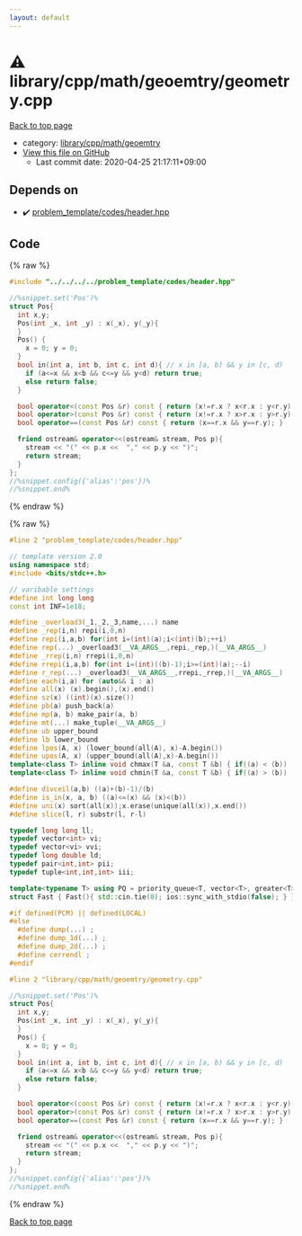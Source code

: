 ```yaml
---
layout: default
---
```


<!-- mathjax config similar to math.stackexchange -->
<script type="text/javascript" async
  src="https://cdnjs.cloudflare.com/ajax/libs/mathjax/2.7.5/MathJax.js?config=TeX-MML-AM_CHTML">
</script>
<script type="text/x-mathjax-config">
  MathJax.Hub.Config({
    TeX: { equationNumbers: { autoNumber: "AMS" }},
    tex2jax: {
      inlineMath: [ ['$','$'] ],
      processEscapes: true
    },
    "HTML-CSS": { matchFontHeight: false },
    displayAlign: "left",
    displayIndent: "2em"
  });
</script>

<script type="text/javascript" src="https://cdnjs.cloudflare.com/ajax/libs/jquery/3.4.1/jquery.min.js"></script>
<script src="https://cdn.jsdelivr.net/npm/jquery-balloon-js@1.1.2/jquery.balloon.min.js" integrity="sha256-ZEYs9VrgAeNuPvs15E39OsyOJaIkXEEt10fzxJ20+2I=" crossorigin="anonymous"></script>
<script type="text/javascript" src="../../../../../assets/js/copy-button.js"></script>
<link rel="stylesheet" href="../../../../../assets/css/copy-button.css" />


# :warning: library/cpp/math/geoemtry/geometry.cpp

<a href="../../../../../index.html">Back to top page</a>

* category: <a href="../../../../../index.html#cef394f212ede05bd80525fdb8bcaf21">library/cpp/math/geoemtry</a>
* <a href="{{ site.github.repository_url }}/blob/master/library/cpp/math/geoemtry/geometry.cpp">View this file on GitHub</a>
    - Last commit date: 2020-04-25 21:17:11+09:00




## Depends on

* :heavy_check_mark: <a href="../../../../problem_template/codes/header.hpp.html">problem_template/codes/header.hpp</a>


## Code

<a id="unbundled"></a>
{% raw %}
```cpp
#include "../../../../problem_template/codes/header.hpp"

//%snippet.set('Pos')%
struct Pos{
  int x,y;
  Pos(int _x, int _y) : x(_x), y(_y){
  }
  Pos() {
    x = 0; y = 0;
  }
  bool in(int a, int b, int c, int d){ // x in [a, b) && y in [c, d)
    if (a<=x && x<b && c<=y && y<d) return true;
    else return false;
  }

  bool operator<(const Pos &r) const { return (x!=r.x ? x<r.x : y<r.y); }
  bool operator>(const Pos &r) const { return (x!=r.x ? x>r.x : y>r.y); }
  bool operator==(const Pos &r) const { return (x==r.x && y==r.y); }

  friend ostream& operator<<(ostream& stream, Pos p){
    stream << "(" << p.x <<  "," << p.y << ")";
    return stream;
  }
};
//%snippet.config({'alias':'pos'})%
//%snippet.end%

```
{% endraw %}

<a id="bundled"></a>
{% raw %}
```cpp
#line 2 "problem_template/codes/header.hpp"

// template version 2.0
using namespace std;
#include <bits/stdc++.h>

// varibable settings
#define int long long
const int INF=1e18;

#define _overload3(_1,_2,_3,name,...) name
#define _rep(i,n) repi(i,0,n)
#define repi(i,a,b) for(int i=(int)(a);i<(int)(b);++i)
#define rep(...) _overload3(__VA_ARGS__,repi,_rep,)(__VA_ARGS__)
#define _rrep(i,n) rrepi(i,0,n)
#define rrepi(i,a,b) for(int i=(int)((b)-1);i>=(int)(a);--i)
#define r_rep(...) _overload3(__VA_ARGS__,rrepi,_rrep,)(__VA_ARGS__)
#define each(i,a) for (auto&& i : a)
#define all(x) (x).begin(),(x).end()
#define sz(x) ((int)(x).size())
#define pb(a) push_back(a)
#define mp(a, b) make_pair(a, b)
#define mt(...) make_tuple(__VA_ARGS__)
#define ub upper_bound
#define lb lower_bound
#define lpos(A, x) (lower_bound(all(A), x)-A.begin())
#define upos(A, x) (upper_bound(all(A),x)-A.begin())
template<class T> inline void chmax(T &a, const T &b) { if((a) < (b)) (a) = (b); }
template<class T> inline void chmin(T &a, const T &b) { if((a) > (b)) (a) = (b); }

#define divceil(a,b) ((a)+(b)-1)/(b)
#define is_in(x, a, b) ((a)<=(x) && (x)<(b))
#define uni(x) sort(all(x));x.erase(unique(all(x)),x.end())
#define slice(l, r) substr(l, r-l)

typedef long long ll;
typedef vector<int> vi;
typedef vector<vi> vvi;
typedef long double ld;
typedef pair<int,int> pii;
typedef tuple<int,int,int> iii;

template<typename T> using PQ = priority_queue<T, vector<T>, greater<T>>;
struct Fast { Fast(){ std::cin.tie(0); ios::sync_with_stdio(false); } } fast;

#if defined(PCM) || defined(LOCAL)
#else
  #define dump(...) ;
  #define dump_1d(...) ;
  #define dump_2d(...) ;
  #define cerrendl ;
#endif

#line 2 "library/cpp/math/geoemtry/geometry.cpp"

//%snippet.set('Pos')%
struct Pos{
  int x,y;
  Pos(int _x, int _y) : x(_x), y(_y){
  }
  Pos() {
    x = 0; y = 0;
  }
  bool in(int a, int b, int c, int d){ // x in [a, b) && y in [c, d)
    if (a<=x && x<b && c<=y && y<d) return true;
    else return false;
  }

  bool operator<(const Pos &r) const { return (x!=r.x ? x<r.x : y<r.y); }
  bool operator>(const Pos &r) const { return (x!=r.x ? x>r.x : y>r.y); }
  bool operator==(const Pos &r) const { return (x==r.x && y==r.y); }

  friend ostream& operator<<(ostream& stream, Pos p){
    stream << "(" << p.x <<  "," << p.y << ")";
    return stream;
  }
};
//%snippet.config({'alias':'pos'})%
//%snippet.end%

```
{% endraw %}

<a href="../../../../../index.html">Back to top page</a>

